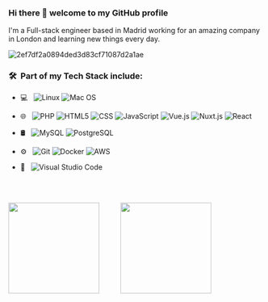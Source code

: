 ### Hi there 👋 welcome to my GitHub profile

I'm a Full-stack engineer based in Madrid working for an amazing company in London and learning new things every day.

![2ef7df2a0894ded3d83cf71087d2a1ae](https://user-images.githubusercontent.com/17096352/169637936-0b0f8e95-4147-4460-a6c0-8e65160ac79c.png)

<h3> 🛠 &nbsp;Part of my Tech Stack include:</h3>

- 💻 &nbsp;
  ![Linux](https://img.shields.io/badge/-linux-333333?style=flat&logo=linux)
  ![Mac OS](https://img.shields.io/badge/-apple-333333?style=flat&logo=apple)

- 🌐 &nbsp;
  ![PHP](https://img.shields.io/badge/-PHP-333333?style=flat&logo=php)
  ![HTML5](https://img.shields.io/badge/-HTML5-333333?style=flat&logo=HTML5)
  ![CSS](https://img.shields.io/badge/-CSS-333333?style=flat&logo=CSS3&logoColor=1572B6)
  ![JavaScript](https://img.shields.io/badge/-JavaScript-333333?style=flat&logo=javascript)
  ![Vue.js](https://img.shields.io/badge/-vue.js-333333?style=flat&logo=vue.js)
  ![Nuxt.js](https://img.shields.io/badge/-nuxt.js-333333?style=flat&logo=nuxt.js)
  ![React](https://img.shields.io/badge/-React-333333?style=flat&logo=react)

- 🛢 &nbsp;
  ![MySQL](https://img.shields.io/badge/-MySQL-333333?style=flat&logo=mysql)
  ![PostgreSQL](https://img.shields.io/badge/-PostgreSQL-333333?style=flat&logo=Postgresql)

- ⚙️ &nbsp;
  ![Git](https://img.shields.io/badge/-Git-333333?style=flat&logo=git)
  ![Docker](https://img.shields.io/badge/-docker-333333?style=flat&logo=docker)
  ![AWS](https://img.shields.io/badge/-amazon-aws?style=flat&color=333333&logo=amazon-aws)

- 🔧 &nbsp;
  ![Visual Studio Code](https://img.shields.io/badge/-Visual%20Studio%20Code-333333?style=flat&logo=visual-studio-code&logoColor=007ACC)

<br />
<br />

<p style="display:flex;width:100%">
<img height="180em" src="https://github-readme-stats.vercel.app/api?username=sebalaini&show_icons=true&theme=dark" style="padding-right:3em;"/> 
<img height="180em" src="https://github-readme-stats.vercel.app/api/top-langs/?username=sebalaini&theme=dark&layout=compact" />
<p>

